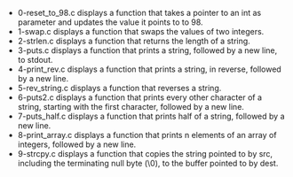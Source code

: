 - 0-reset_to_98.c displays a function that takes a pointer to an int as parameter and updates the value it points to to 98.
- 1-swap.c displays a function that swaps the values of two integers.
- 2-strlen.c displays a function that returns the length of a string.
- 3-puts.c displays a function that prints a string, followed by a new line, to stdout.
- 4-print_rev.c displays a function that prints a string, in reverse, followed by a new line.
- 5-rev_string.c displays a function that reverses a string.
- 6-puts2.c displays a function that prints every other character of a string, starting with the first character, followed by a new line.
- 7-puts_half.c displays a function that prints half of a string, followed by a new line.
- 8-print_array.c displays  a function that prints n elements of an array of integers, followed by a new line.
- 9-strcpy.c displays a function that copies the string pointed to by src, including the terminating null byte (\0), to the buffer pointed to by dest.

